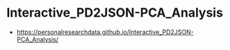 # Interactive_PD2JSON-PCA_Analysis

* https://personalresearchdata.github.io/Interactive_PD2JSON-PCA_Analysis/
